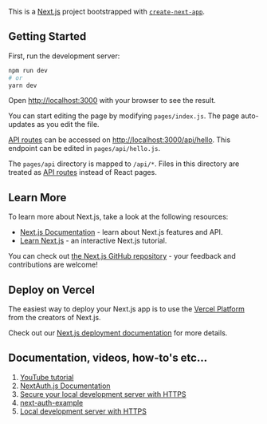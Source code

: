 This is a [Next.js](https://nextjs.org/) project bootstrapped with [`create-next-app`](https://github.com/vercel/next.js/tree/canary/packages/create-next-app).

## Getting Started

First, run the development server:

```bash
npm run dev
# or
yarn dev
```

Open [http://localhost:3000](http://localhost:3000) with your browser to see the result.

You can start editing the page by modifying `pages/index.js`. The page auto-updates as you edit the file.

[API routes](https://nextjs.org/docs/api-routes/introduction) can be accessed on [http://localhost:3000/api/hello](http://localhost:3000/api/hello). This endpoint can be edited in `pages/api/hello.js`.

The `pages/api` directory is mapped to `/api/*`. Files in this directory are treated as [API routes](https://nextjs.org/docs/api-routes/introduction) instead of React pages.

## Learn More

To learn more about Next.js, take a look at the following resources:

- [Next.js Documentation](https://nextjs.org/docs) - learn about Next.js features and API.
- [Learn Next.js](https://nextjs.org/learn) - an interactive Next.js tutorial.

You can check out [the Next.js GitHub repository](https://github.com/vercel/next.js/) - your feedback and contributions are welcome!

## Deploy on Vercel

The easiest way to deploy your Next.js app is to use the [Vercel Platform](https://vercel.com/new?utm_medium=default-template&filter=next.js&utm_source=create-next-app&utm_campaign=create-next-app-readme) from the creators of Next.js.

Check out our [Next.js deployment documentation](https://nextjs.org/docs/deployment) for more details.

## Documentation, videos, how-to's etc...
1. [YouTube tutorial](https://www.youtube.com/watch?v=AdcktATbd-I)
2. [NextAuth.js Documentation](https://next-auth.js.org/)
3. [Secure your local development server with HTTPS](https://anmagpie.medium.com/secure-your-local-development-server-with-https-next-js-81ac6b8b3d68)
4. [next-auth-example](https://github.com/nextauthjs/next-auth-example/blob/main/pages/api/auth/%5B...nextauth%5D.js)
5. [Local development server with HTTPS](https://anmagpie.medium.com/secure-your-local-development-server-with-https-next-js-81ac6b8b3d68)